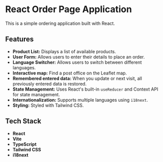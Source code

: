 # React Order Page Application

This is a simple ordering application built with React.

## Features

*   **Product List:** Displays a list of available products.
*   **User Form:** Allows users to enter their details to place an order.
*   **Language Switcher:** Allows users to switch between different languages.
*   **Interactive map:** Find a post office on the Leaflet map.
*   **Remembered entered data:** When you update or next visit, all previously entered data is restored.
*   **State Management:** Uses React's built-in `useReducer` and Context API for state management.
*   **Internationalization:** Supports multiple languages using `i18next`.
*   **Styling:** Styled with Tailwind CSS.

## Tech Stack

*   **React**
*   **Vite**
*   **TypeScript**
*   **Tailwind CSS**
*   **i18next**
